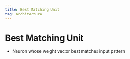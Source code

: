 ```yaml
---
title: Best Matching Unit
tag: architecture
---
```


# Best Matching Unit
- Neuron whose weight vector best matches input pattern










































































